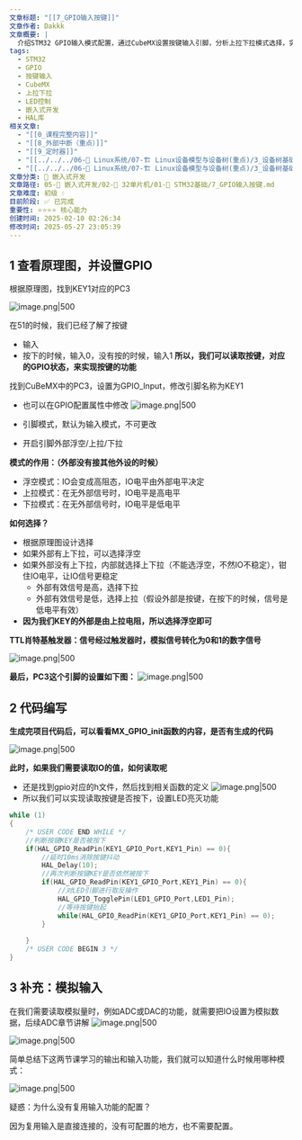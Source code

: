 ```yaml
---
文章标题: "[[7_GPIO输入按键]]"
文章作者: Dakkk
文章概要: |
  介绍STM32 GPIO输入模式配置，通过CubeMX设置按键输入引脚，分析上拉下拉模式选择，实现按键控制LED功能的完整开发流程。
tags:
  - STM32
  - GPIO
  - 按键输入
  - CubeMX
  - 上拉下拉
  - LED控制
  - 嵌入式开发
  - HAL库
相关文章:
  - "[[0_课程完整内容]]"
  - "[[8_外部中断（重点）]]"
  - "[[9_定时器]]"
  - "[[../../../06-🐧 Linux系统/07-🏗️ Linux设备模型与设备树(重点)/3_设备树基础/06_📕设备树中断的属性描述 (最常用)]]"
  - "[[../../../06-🐧 Linux系统/07-🏗️ Linux设备模型与设备树(重点)/3_设备树基础/07_设备树中 GPIO 相关属性 (定义)]]"
文章分类: 🔧 嵌入式开发
文章路径: 05-🔧 嵌入式开发/02-🚀 32单片机/01-📖 STM32基础/7_GPIO输入按键.md
文章难度: 初级 💧
目前阶段: ✅ 已完成
重要性: ⭐⭐⭐⭐ 核心能力
创建时间: 2025-02-10 02:26:34
修改时间: 2025-05-27 23:05:39
---
```


## 1 查看原理图，并设置GPIO

根据原理图，找到KEY1对应的PC3

![image.png|500](https://my-obsidian-image.oss-cn-guangzhou.aliyuncs.com/2025/03/80a242ba25c4e372afc1a33bdf161cc9.png)

在51的时候，我们已经了解了按键
- 输入
- 按下的时候，输入0，没有按的时候，输入1
**所以，我们可以读取按键，对应的GPIO状态，来实现按键的功能**

找到CuBeMX中的PC3，设置为GPIO_Input，修改引脚名称为KEY1
- 也可以在GPIO配置属性中修改
  ![image.png|500](https://my-obsidian-image.oss-cn-guangzhou.aliyuncs.com/2025/03/df8fb16276a03925bc3db80385bd73fb.png)

- 引脚模式，默认为输入模式，不可更改
- 开启引脚外部浮空/上拉/下拉

**模式的作用：（外部没有接其他外设的时候）**
- 浮空模式：IO会变成高阻态，IO电平由外部电平决定
- 上拉模式：在无外部信号时，IO电平是高电平
- 下拉模式：在无外部信号时，IO电平是低电平

**如何选择？**
- 根据原理图设计选择
- 如果外部有上下拉，可以选择浮空
- 如果外部没有上下拉，内部就选择上下拉（不能选浮空，不然IO不稳定），钳住IO电平，让IO信号更稳定
	- 外部有效信号是高，选择下拉
	- 外部有效信号是低，选择上拉（假设外部是按键，在按下的时候，信号是低电平有效）
- **因为我们KEY的外部是由上拉电阻，所以选择浮空即可**

**TTL肖特基触发器：信号经过触发器时，模拟信号转化为0和1的数字信号**

![image.png|500](https://my-obsidian-image.oss-cn-guangzhou.aliyuncs.com/2025/03/bded0c888a85dcacd1bd1bfd2ccee0dd.png)

**最后，PC3这个引脚的设置如下图：**
![image.png|500](https://my-obsidian-image.oss-cn-guangzhou.aliyuncs.com/2025/03/997c93549ac551b2f8900a2d1b5f817f.png)

## 2 代码编写

**生成完项目代码后，可以看看MX_GPIO_init函数的内容，是否有生成的代码**

![image.png|500](https://my-obsidian-image.oss-cn-guangzhou.aliyuncs.com/2025/03/534ed0dc6644e74a7dba61c0e988a369.png)

**此时，如果我们需要读取IO的值，如何读取呢**
- 还是找到gpio对应的h文件，然后找到相关函数的定义
  ![image.png|500](https://my-obsidian-image.oss-cn-guangzhou.aliyuncs.com/2025/03/e72ded4eafc60c7298522aa6e7898684.png)
- 所以我们可以实现读取按键是否按下，设置LED亮灭功能

```c
while (1)
{
	/* USER CODE END WHILE */
	//判断按键KEY是否被按下
	if(HAL_GPIO_ReadPin(KEY1_GPIO_Port,KEY1_Pin) == 0){
		//延时10ms消除按键抖动
		HAL_Delay(10);
		//再次判断按键KEY是否依然被按下
		if(HAL_GPIO_ReadPin(KEY1_GPIO_Port,KEY1_Pin) == 0){
			//对LED引脚进行取反操作
			HAL_GPIO_TogglePin(LED1_GPIO_Port,LED1_Pin);
			//等待按键抬起
			while(HAL_GPIO_ReadPin(KEY1_GPIO_Port,KEY1_Pin) == 0);
		}
		
	}
	/* USER CODE BEGIN 3 */
}
```

## 3 补充：模拟输入

在我们需要读取模拟量时，例如ADC或DAC的功能，就需要把IO设置为模拟数据，后续ADC章节讲解
![image.png|500](https://my-obsidian-image.oss-cn-guangzhou.aliyuncs.com/2025/03/96d75985583fa6c708e4d6824d5990a7.png)

![image.png|500](https://my-obsidian-image.oss-cn-guangzhou.aliyuncs.com/2025/03/cea53d44a361cefa0f42568fdf3c4d4c.png)

简单总结下这两节课学习的输出和输入功能，我们就可以知道什么时候用哪种模式：

![image.png|500](https://my-obsidian-image.oss-cn-guangzhou.aliyuncs.com/2025/03/1f2898bb8d77f608a1890816eed0e35c.png)

疑惑：为什么没有复用输入功能的配置？

因为复用输入是直接连接的，没有可配置的地方，也不需要配置。